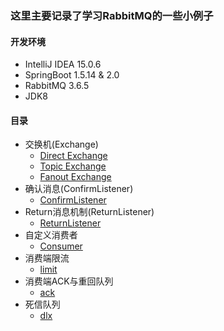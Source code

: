### 这里主要记录了学习RabbitMQ的一些小例子

#### 开发环境
- IntelliJ IDEA 15.0.6
- SpringBoot 1.5.14 & 2.0
- RabbitMQ 3.6.5
- JDK8

#### 目录
- 交换机(Exchange)
  - [Direct Exchange](https://github.com/WavyPeng/RabbitMQ-API/tree/master/src/main/java/com/wavy/rabbitmq/api/exchange/direct)
  - [Topic Exchange](https://github.com/WavyPeng/RabbitMQ-API/tree/master/src/main/java/com/wavy/rabbitmq/api/exchange/topic)
  - [Fanout Exchange](https://github.com/WavyPeng/RabbitMQ-API/tree/master/src/main/java/com/wavy/rabbitmq/api/exchange/fanout)
- 确认消息(ConfirmListener)
  - [ConfirmListener](https://github.com/WavyPeng/RabbitMQ-API/tree/master/src/main/java/com/wavy/rabbitmq/api/confirm)
- Return消息机制(ReturnListener)
  - [ReturnListener](https://github.com/WavyPeng/RabbitMQ-API/tree/master/src/main/java/com/wavy/rabbitmq/api/returnListener)
- 自定义消费者
  - [Consumer](https://github.com/WavyPeng/RabbitMQ-API/tree/master/src/main/java/com/wavy/rabbitmq/api/consumer)
- 消费端限流
  - [limit](https://github.com/WavyPeng/RabbitMQ-API/tree/master/src/main/java/com/wavy/rabbitmq/api/limit)
- 消费端ACK与重回队列
  - [ack](https://github.com/WavyPeng/RabbitMQ-API/tree/master/src/main/java/com/wavy/rabbitmq/api/ack)
- 死信队列
  - [dlx](https://github.com/WavyPeng/RabbitMQ-API/tree/master/src/main/java/com/wavy/rabbitmq/api/dlx)

